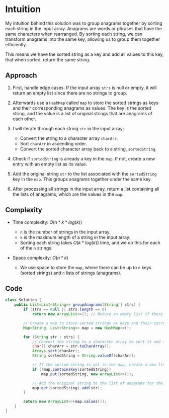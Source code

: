 # Intuition

My intuition behind this solution was to group anagrams together by sorting each string in the input array. Anagrams are words or phrases that have the same characters when rearranged. By sorting each string, we can transform anagrams into the same key, allowing us to group them together efficiently.

This means we have the sorted string as a key and add all values to this key, that when sorted, return the same string.

## Approach

1. First, handle edge cases. If the input array `strs` is null or empty, it will return an empty list since there are no strings to group.

2. Afterwards use a `HashMap` called `map` to store the sorted strings as keys and their corresponding anagrams as values. The key is the sorted string, and the value is a list of original strings that are anagrams of each other.

3. I will iterate through each string `str` in the input array:
   - Convert the string to a character array `charArr`.
   - Sort `charArr` in ascending order.
   - Convert the sorted character array back to a string, `sortedString`.

4. Check if `sortedString` is already a key in the `map`. If not, create a new entry with an empty list as its value.

5. Add the original string `str` to the list associated with the `sortedString` key in the `map`. This groups anagrams together under the same key.

6. After processing all strings in the input array, return a list containing all the lists of anagrams, which are the values in the `map`.

## Complexity

- Time complexity: $O(n * k * log(k))$
  - `n` is the number of strings in the input array.
  - `k` is the maximum length of a string in the input array.
  - Sorting each string takes $O(k * log(k))$ time, and we do this for each of the `n` strings.

- Space complexity: $O(n * k)$
  - We use space to store the `map`, where there can be up to `n` keys (sorted strings) and `n` lists of strings (anagrams).

## Code

```java
class Solution {
    public List<List<String>> groupAnagrams(String[] strs) {
        if (strs == null || strs.length == 0)
            return new ArrayList<>(); // Return an empty list if there are no input strings

        // Create a map to store sorted strings as keys and their corresponding anagrams as values
        Map<String, List<String>> map = new HashMap<>();

        for (String str : strs) {
            // Convert the string to a character array to sort it and set it back as a new string
            char[] charArr = str.toCharArray();
            Arrays.sort(charArr);
            String sortedString = String.valueOf(charArr);

            // If the sorted string is not in the map, create a new list for it
            if (!map.containsKey(sortedString))
                map.put(sortedString, new ArrayList<>());

            // Add the original string to the list of anagrams for the sorted string
            map.get(sortedString).add(str);
        }

        return new ArrayList<>(map.values());
    }
}
```
